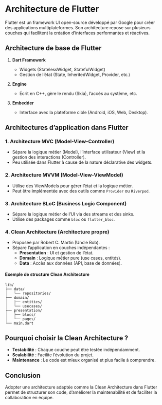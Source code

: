 # Architecture de Flutter

Flutter est un framework UI open-source développé par Google pour créer des applications multiplateformes. Son architecture repose sur plusieurs couches qui facilitent la création d'interfaces performantes et réactives.

## Architecture de base de Flutter

1. **Dart Framework**

   - Widgets (StatelessWidget, StatefulWidget)
   - Gestion de l’état (State, InheritedWidget, Provider, etc.)

2. **Engine**

   - Écrit en C++, gère le rendu (Skia), l’accès au système, etc.

3. **Embedder**
   - Interface avec la plateforme cible (Android, iOS, Web, Desktop).

## Architectures d’application dans Flutter

### 1. Architecture MVC (Model-View-Controller)

- Sépare la logique métier (Model), l’interface utilisateur (View) et la gestion des interactions (Controller).
- Peu utilisée dans Flutter à cause de la nature déclarative des widgets.

### 2. Architecture MVVM (Model-View-ViewModel)

- Utilise des ViewModels pour gérer l’état et la logique métier.
- Peut être implémentée avec des outils comme `Provider` ou `Riverpod`.

### 3. Architecture BLoC (Business Logic Component)

- Sépare la logique métier de l’UI via des streams et des sinks.
- Utilise des packages comme `bloc` ou `flutter_bloc`.

### 4. Clean Architecture (Architecture propre)

- Proposée par Robert C. Martin (Uncle Bob).
- Sépare l’application en couches indépendantes :
  - **Presentation** : UI et gestion de l’état.
  - **Domain** : Logique métier pure (use cases, entités).
  - **Data** : Accès aux données (API, base de données).

#### Exemple de structure Clean Architecture

```
lib/
├── data/
│   └── repositories/
├── domain/
│   ├── entities/
│   └── usecases/
├── presentation/
│   ├── blocs/
│   └── pages/
└── main.dart
```

## Pourquoi choisir la Clean Architecture ?

- **Testabilité** : Chaque couche peut être testée indépendamment.
- **Scalabilité** : Facilite l’évolution du projet.
- **Maintenance** : Le code est mieux organisé et plus facile à comprendre.

## Conclusion

Adopter une architecture adaptée comme la Clean Architecture dans Flutter permet de structurer son code, d’améliorer la maintenabilité et de faciliter la collaboration en équipe.
